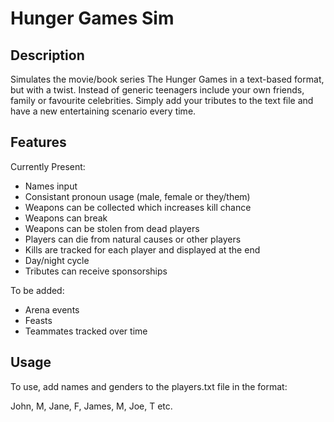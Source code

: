 # Hunger Games Sim

## Description
Simulates the movie/book series The Hunger Games in a text-based format, but with a twist. Instead of generic teenagers include your own friends, family or favourite celebrities. Simply add your tributes to the text file and have a new entertaining scenario every time.

## Features
Currently Present:
- Names input
- Consistant pronoun usage (male, female or they/them)
- Weapons can be collected which increases kill chance
- Weapons can break
- Weapons can be stolen from dead players
- Players can die from natural causes or other players
- Kills are tracked for each player and displayed at the end
- Day/night cycle
- Tributes can receive sponsorships

To be added:
- Arena events
- Feasts
- Teammates tracked over time

## Usage
To use, add names and genders to the players.txt file in the format:

John, M, Jane, F, James, M, Joe, T etc.

